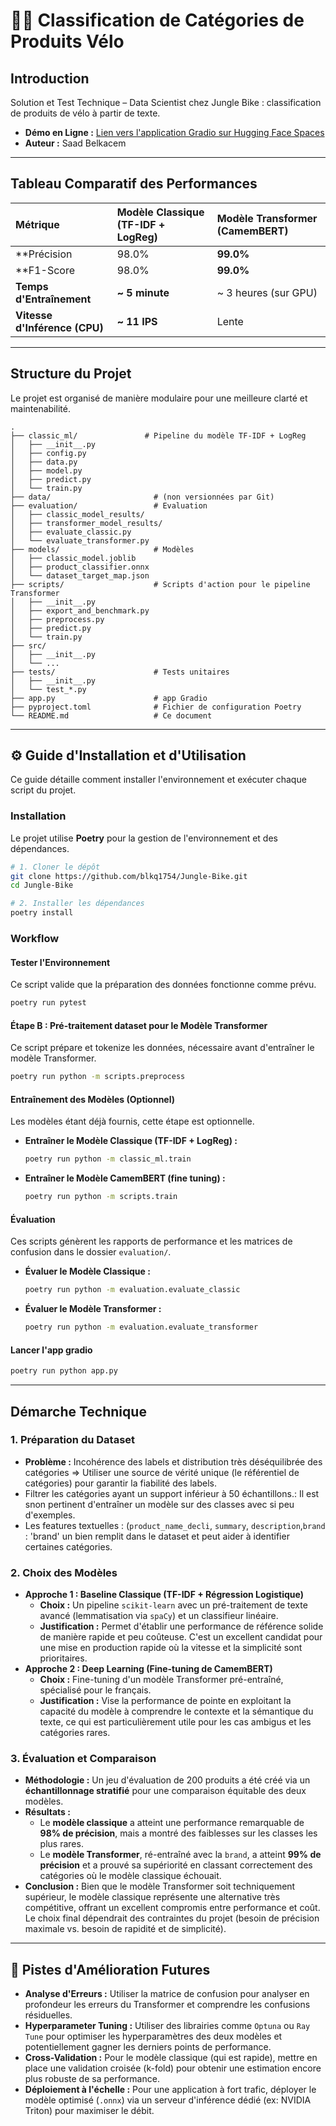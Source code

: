# 🚴‍♂️ Classification de Catégories de Produits Vélo

## Introduction

Solution et  Test Technique – Data Scientist chez Jungle Bike  : classification de produits de vélo à partir de texte. 

* **Démo en Ligne :** [Lien vers l'application Gradio sur Hugging Face Spaces](https://huggingface.co/spaces/belkacemsaad/demo_JungleBike)
* **Auteur :** Saad Belkacem

---

## Tableau Comparatif des Performances 

| Métrique | Modèle Classique (TF-IDF + LogReg) | Modèle Transformer (CamemBERT) | 
| :--- | :--- | :--- | 
| **Précision | 98.0% | **99.0%** | 
| **F1-Score  | 98.0% | **99.0%** | 
| **Temps d'Entraînement** | **~ 5 minute** | ~ 3 heures (sur GPU) |  
| **Vitesse d'Inférence (CPU)** | **~ 11 IPS** | Lente | 


---

##  Structure du Projet

Le projet est organisé de manière modulaire pour une meilleure clarté et maintenabilité.

```
.
├── classic_ml/               # Pipeline du modèle TF-IDF + LogReg
│   ├── __init__.py
│   ├── config.py
│   ├── data.py
│   ├── model.py
│   ├── predict.py
│   └── train.py
├── data/                       # (non versionnées par Git)
├── evaluation/                 # Evaluation
│   ├── classic_model_results/
│   ├── transformer_model_results/
│   ├── evaluate_classic.py
│   └── evaluate_transformer.py
├── models/                     # Modèles 
│   ├── classic_model.joblib
│   ├── product_classifier.onnx
│   └── dataset_target_map.json
├── scripts/                    # Scripts d'action pour le pipeline Transformer
│   ├── __init__.py
│   ├── export_and_benchmark.py
│   ├── preprocess.py
│   ├── predict.py
│   └── train.py
├── src/                        
│   ├── __init__.py
│   └── ...
├── tests/                      # Tests unitaires
│   ├── __init__.py
│   └── test_*.py
├── app.py                      # app Gradio
├── pyproject.toml              # Fichier de configuration Poetry
└── README.md                   # Ce document
```

---

## ⚙️ Guide d'Installation et d'Utilisation

Ce guide détaille comment installer l'environnement et exécuter chaque script du projet.

###  Installation

Le projet utilise **Poetry** pour la gestion de l'environnement et des dépendances.

```bash
# 1. Cloner le dépôt
git clone https://github.com/blkq1754/Jungle-Bike.git
cd Jungle-Bike

# 2. Installer les dépendances
poetry install
```

###  Workflow

#### Tester l'Environnement

Ce script valide que la préparation des données fonctionne comme prévu.

```bash
poetry run pytest
```

#### Étape B : Pré-traitement dataset pour le Modèle Transformer

Ce script prépare et tokenize les données, nécessaire avant d'entraîner le modèle Transformer.

```bash
poetry run python -m scripts.preprocess
```

####  Entraînement des Modèles (Optionnel)

Les modèles étant déjà fournis, cette étape est optionnelle.

* **Entraîner le Modèle Classique (TF-IDF + LogReg) :**
    ```bash
    poetry run python -m classic_ml.train
    ```
* **Entraîner le Modèle CamemBERT (fine tuning) :**
    ```bash
    poetry run python -m scripts.train
    ```

#### Évaluation

Ces scripts génèrent les rapports de performance et les matrices de confusion dans le dossier `evaluation/`.

* **Évaluer le Modèle Classique :**
    ```bash
    poetry run python -m evaluation.evaluate_classic
    ```
* **Évaluer le Modèle Transformer :**
    ```bash
    poetry run python -m evaluation.evaluate_transformer
    ```

#### Lancer l'app gradio

```bash
poetry run python app.py
```

---

##  Démarche Technique 

### 1. Préparation du Dataset

* **Problème :** Incohérence des labels et distribution très déséquilibrée des catégories => Utiliser une source de vérité unique (le référentiel de catégories) pour garantir la fiabilité des labels.
*  Filtrer les catégories ayant un support inférieur à 50 échantillons.: Il est snon pertinent d'entraîner un modèle sur des classes avec si peu d'exemples. 
*  Les features textuelles :  (`product_name_decli`, `summary`, `description`,`brand` :  'brand' un bien remplit dans le dataset et peut aider à identifier certaines catégories.

### 2. Choix des Modèles

* **Approche 1 : Baseline Classique (TF-IDF + Régression Logistique)**
    * **Choix :** Un pipeline `scikit-learn` avec un pré-traitement de texte avancé (lemmatisation via `spaCy`) et un classifieur linéaire.
    * **Justification :** Permet d'établir une performance de référence solide de manière rapide et peu coûteuse. C'est un excellent candidat pour une mise en production rapide où la vitesse et la simplicité sont prioritaires.
* **Approche 2 : Deep Learning (Fine-tuning de CamemBERT)**
    * **Choix :** Fine-tuning d'un modèle Transformer pré-entraîné, spécialisé pour le français.
    * **Justification :** Vise la performance de pointe en exploitant la capacité du modèle à comprendre le contexte et la sémantique du texte, ce qui est particulièrement utile pour les cas ambigus et les catégories rares.

### 3. Évaluation et Comparaison

* **Méthodologie :** Un jeu d'évaluation de 200 produits a été créé via un **échantillonnage stratifié** pour une comparaison équitable des deux modèles.
* **Résultats :**
    * Le **modèle classique** a atteint une performance remarquable de **98% de précision**, mais a montré des faiblesses sur les classes les plus rares.
    * Le **modèle Transformer**, ré-entraîné avec la `brand`, a atteint **99% de précision** et a prouvé sa supériorité en classant correctement des catégories où le modèle classique échouait.
* **Conclusion :** Bien que le modèle Transformer soit techniquement supérieur, le modèle classique représente une alternative très compétitive, offrant un excellent compromis entre performance et coût. Le choix final dépendrait des contraintes du projet (besoin de précision maximale vs. besoin de rapidité et de simplicité).

---

## 🔮 Pistes d'Amélioration Futures

* **Analyse d'Erreurs :** Utiliser la matrice de confusion pour analyser en profondeur les erreurs du Transformer et comprendre les confusions résiduelles.
* **Hyperparameter Tuning :** Utiliser des librairies comme `Optuna` ou `Ray Tune` pour optimiser les hyperparamètres des deux modèles et potentiellement gagner les derniers points de performance.
* **Cross-Validation :** Pour le modèle classique (qui est rapide), mettre en place une validation croisée (k-fold) pour obtenir une estimation encore plus robuste de sa performance.
* **Déploiement à l'échelle :** Pour une application à fort trafic, déployer le modèle optimisé (`.onnx`) via un serveur d'inférence dédié (ex: NVIDIA Triton) pour maximiser le débit.

